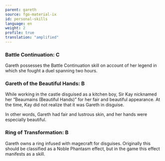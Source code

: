 ```yaml
---
parent: gareth
source: fgo-material-ix
id: personal-skills
language: en
weight: 2
profile: true
translation: "amplified"
---
```


### Battle Continuation: C

Gareth possesses the Battle Continuation skill on account of her legend in which she fought a duel spanning two hours.

### Gareth of the Beautiful Hands: B

While working in the castle disguised as a kitchen boy, Sir Kay nicknamed her “Beaumains (Beautiful Hands)” for her fair and beautiful appearance. At the time, Kay did not realize that it was Gareth in disguise.

In other words, Gareth had fair and lustrous skin, and her hands were especially beautiful.

### Ring of Transformation: B

Gareth owns a ring infused with magecraft for disguises.
Originally this should be classified as a Noble Phantasm effect, but in the game this effect manifests as a skill.
